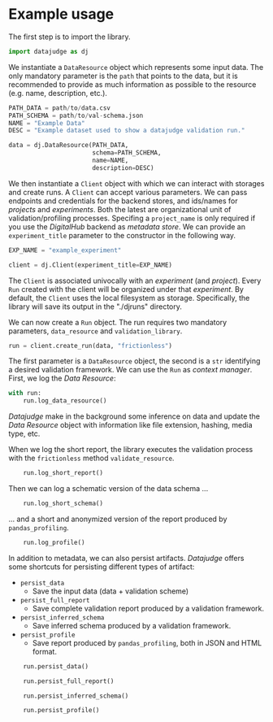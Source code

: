 # Example usage

The first step is to import the library.

```python
import datajudge as dj
```

We instantiate a `DataResource` object which represents some input data. The only mandatory parameter is the `path` that points to the data, but it is recommended to provide as much information as possible to the resource (e.g. name, description, etc.).

```python
PATH_DATA = path/to/data.csv
PATH_SCHEMA = path/to/val-schema.json
NAME = "Example Data"
DESC = "Example dataset used to show a datajudge validation run."

data = dj.DataResource(PATH_DATA,
                       schema=PATH_SCHEMA,
                       name=NAME,
                       description=DESC)
```

We then instantiate a `Client` object with which we can interact with storages and create runs. A `Client` can accept various parameters. We can pass endpoints and credentials for the backend stores, and ids/names for *projects* and *experiments*. Both the latest are organizational unit of validation/profiling processes. Specifing a `project_name` is only required if you use the *DigitalHub* backend as *metadata store*.
We can provide an `experiment_title` parameter to the constructor in the following way.

```python
EXP_NAME = "example_experiment"

client = dj.Client(experiment_title=EXP_NAME)
```

The `Client` is associated univocally with an *experiment* (and *project*). Every `Run` created with the client will be organized under that *experiment*.
By default, the `Client` uses the local filesystem as storage. Specifically, the library will save its output in the "./djruns" directory.

We can now create a `Run` object. The run requires two mandatory parameters, `data_resource` and `validation_library`.

```python
run = client.create_run(data, "frictionless")
```

The first parameter is a `DataResource` object, the second is a `str` identifying a desired validation framework.
We can use the `Run` as *context manager*. First, we log the *Data Resource*:

```python
with run:
    run.log_data_resource()
```

*Datajudge* make in the background some inference on data and update the *Data Resource* object with information like file extension, hashing, media type, etc.

When we log the short report, the library executes the validation process with the `frictionless` method `validate_resource`.

```python
    run.log_short_report()
```

Then we can log a schematic version of the data schema ...

```python
    run.log_short_schema()
```

... and a short and anonymized version of the report produced by `pandas_profiling`.

```python
    run.log_profile()
```

In addition to metadata, we can also persist artifacts. *Datajudge* offers some shortcuts for persisting different types of artifact:

- `persist_data`
  - Save the input data (data + validation scheme)
- `persist_full_report`
  - Save complete validation report produced by a validation framework.
- `persist_inferred_schema`
  - Save inferred schema produced by a validation framework.
- `persist_profile`
  - Save report produced by `pandas_profiling`, both in JSON and HTML format.

```python
    run.persist_data()

    run.persist_full_report()

    run.persist_inferred_schema()

    run.persist_profile()
```
